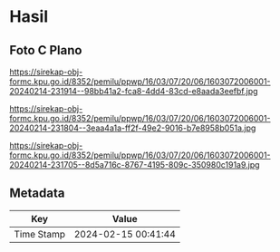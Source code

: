 # Hasil

## Foto C Plano

https://sirekap-obj-formc.kpu.go.id/8352/pemilu/ppwp/16/03/07/20/06/1603072006001-20240214-231914--98bb41a2-fca8-4dd4-83cd-e8aada3eefbf.jpg

https://sirekap-obj-formc.kpu.go.id/8352/pemilu/ppwp/16/03/07/20/06/1603072006001-20240214-231804--3eaa4a1a-ff2f-49e2-9016-b7e8958b051a.jpg

https://sirekap-obj-formc.kpu.go.id/8352/pemilu/ppwp/16/03/07/20/06/1603072006001-20240214-231705--8d5a716c-8767-4195-809c-350980c191a9.jpg


## Metadata

| Key        | Value               |
| ---------- | ------------------- |
| Time Stamp | 2024-02-15 00:41:44 |



